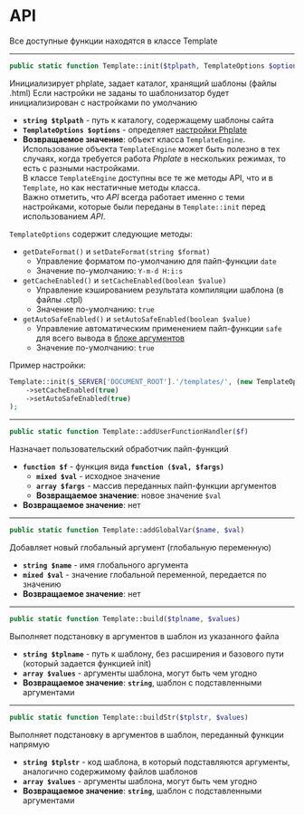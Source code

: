 # API

Все доступные функции находятся в классе Template

---

```php
public static function Template::init($tplpath, TemplateOptions $options = null)
```

 Инициализирует phplate, задает каталог, хранящий шаблоны (файлы .html)
 Если настройки не заданы то шаблонизатор будет инициализирован с настройками по умолчанию

- **`string $tplpath`** - путь к каталогу, содержащему шаблоны сайта
- **`TemplateOptions $options`** - определяет [настройки Phplate](options.md)
- **Возвращаемое значение**: объект класса `TemplateEngine`.  
Использование объекта `TemplateEngine` может быть полезно в тех случаях,
 когда требуется работа *Phplate* в нескольких режимах, то есть с разными настройками.  
В классе `TemplateEngine` доступны все те же методы API, что и в `Template`, но как нестатичные методы класса.  
Важно отметить, что *API* всегда работает именно с теми настройками, которые были переданы в `Template::init` перед использованием *API*.

`TemplateOptions` содержит следующие методы:
- `getDateFormat()` и `setDateFormat(string $format)`
  - Управление форматом по-умолчанию для пайп-функции `date`
  - Значение по-умолчанию: `Y-m-d H:i:s`
- `getCacheEnabled()` и `setCacheEnabled(boolean $value)`
  - Управление кэшированием результата компиляции шаблона (в файлы .ctpl)
  - Значение по-умолчанию: `true`
- `getAutoSafeEnabled()` и `setAutoSafeEnabled(boolean $value)`
  - Управление автоматическим применением пайп-функции `safe` для всего вывода в [блоке аргументов](syntax.md)
  - Значение по-умолчанию: `true`

Пример настройки:
```php
Template::init($_SERVER['DOCUMENT_ROOT'].'/templates/', (new TemplateOptions)
    ->setCacheEnabled(true)
    ->setAutoSafeEnabled(true)
);
```

---

```php
public static function Template::addUserFunctionHandler($f)
```

Назначает пользовательский обработчик пайп-функций

- **`function $f`** - функция вида **`function ($val, $fargs)`**
  - **`mixed $val`** - исходное значение
  - **`array $fargs`** - массив переданных пайп-функции аргументов
  - **Возвращаемое значение**:  новое значение `$val`
- **Возвращаемое значение**:  нет

---

```php
public static function Template::addGlobalVar($name, $val)
```

Добавляет новый глобальный аргумент (глобальную переменную)

- **`string $name`** - имя глобального аргумента
- **`mixed $val`** - значение глобальной переменной, передается по значению
- **Возвращаемое значение**: нет

---

```php
public static function Template::build($tplname, $values)
```

Выполняет подстановку в аргументов в шаблон из указанного файла

- **`string $tplname`** - путь к шаблону, без расширения и базового пути (который задается функцией init)
- **`array $values`** - аргументы шаблона, могут быть чем угодно
- **Возвращаемое значение**: **`string`**, шаблон с подставленными аргументами

---

```php
public static function Template::buildStr($tplstr, $values)
```

Выполняет подстановку в аргументов в шаблон, переданный функции напрямую

- **`string $tplstr`** - код шаблона, в который подставляются аргументы, аналогично содержимому файлов шаблонов
- **`array $values`** - аргументы шаблона, могут быть чем угодно
- **Возвращаемое значение**: **`string`**, шаблон с подставленными аргументами

